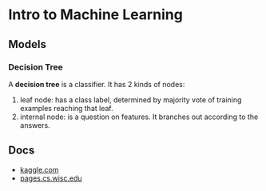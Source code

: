 # Intro to Machine Learning

## Models

### Decision Tree

A **decision tree** is a classifier.
It has 2 kinds of nodes:
1. leaf node: has a class label, determined by majority vote of training examples reaching that leaf.
2. internal node: is a question on features. It branches out according to the answers.

## Docs
- [kaggle.com](https://www.kaggle.com/learn/intro-to-machine-learning)
- [pages.cs.wisc.edu](http://pages.cs.wisc.edu/~jerryzhu/cs540/handouts/dt.pdf)